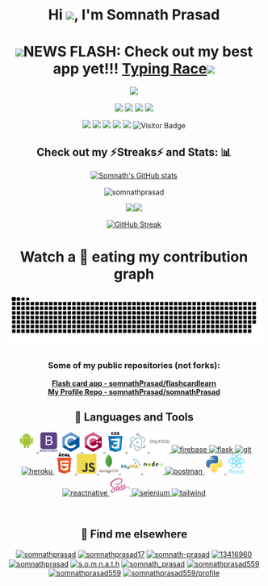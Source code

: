 <h1 align="center">Hi <img src="https://raw.githubusercontent.com/MartinHeinz/MartinHeinz/master/wave.gif" width="30px">, I'm Somnath Prasad</h1>

<h1 align="center"><img src="https://c.tenor.com/-khideobVBgAAAAi/earth-wind.gif" height="40"/>NEWS FLASH: Check out my best app yet!!! <a href="https://desolate-beach-76075.herokuapp.com/">Typing Race</a><img src="https://c.tenor.com/-khideobVBgAAAAi/earth-wind.gif" height="40"/></h1>

<!-- - 👀 I’m interested in Web Development
- 🌱 I’m currently learning Python
- 💞️ I’m looking to collaborate on any web development project
- [![Gmail Badge](https://img.shields.io/badge/-somnathprasad559@gmail.com-c14438?style=flat-square&logo=Gmail&logoColor=white&link=mailto:somnathprasad@gmail.com)](mailto:somnathprasad@gmail.com) -->

<div align="center">
<img src="https://readme-typing-svg.herokuapp.com?font=Press+Start+2P&color=F7DE14&center=true&vCenter=true&width=500&lines=Hey%2C+I+can+read+your+mind;You+love+programming!"/>
<div/>
  
<img src="https://forthebadge.com/images/badges/built-with-love.svg" /> <img src="https://forthebadge.com/images/badges/check-it-out.svg" />
<img src="https://forthebadge.com/images/badges/made-with-markdown.svg" />
<img src="https://forthebadge.com/images/badges/makes-people-smile.svg" />


 ![](https://img.shields.io/badge/JavaScript-Logic-informational?style=flat&logo=<>&logoColor=white&color=purple)
![](https://img.shields.io/badge/HTML-DOM-informational?style=flat&logo=<>&logoColor=white&color=2bbc8a)
![](https://img.shields.io/badge/CSS-Style-informational?style=flat&logo=<>&logoColor=white&color=red)
![](https://img.shields.io/badge/Markdown-LightWeight-informational?style=flat&logo=<>&logoColor=white&color=yellow) <img src="https://www.codewars.com/users/DestinyCodeSavvy/badges/micro"/> ![Visitor Badge](https://visitor-badge.laobi.icu/badge?page_id=somnathPrasad)

## Check out my ⚡Streaks⚡ and Stats: 📊 
[![Somnath's GitHub stats](https://github-readme-stats.vercel.app/api?username=somnathPrasad&count_private=true&show_icons=true&theme=radical)](https://github.com/anuraghazra/github-readme-stats)
<p><img align="center" src="https://github-readme-stats.vercel.app/api/top-langs?username=somnathprasad&show_icons=true&locale=en&layout=compact" alt="somnathprasad" /></p>
<img src="https://github-readme-streak-stats.herokuapp.com/?user=somnathPrasad&)"><img src="https://activity-graph.herokuapp.com/graph?username=somnathPrasad&bg_color=FFFFFF&color=000000&line=000000&point=00FF00">

[![GitHub Streak](http://github-readme-streak-stats.herokuapp.com?user=somnathPrasad&theme=blue-green&count_private=true)](https://git.io/streak-stats)
<h1 align = 'Center'>Watch a 🐍 eating my contribution graph</h1>
<p align="center">
  <img src="https://github.com/somnathPrasad/somnathPrasad/blob/output/github-contribution-grid-snake.svg" alt="snake"></center>
</p>

<!-- <p align="center"> <a href="https://github.com/ryo-ma/github-profile-trophy"><img src="https://github-profile-trophy.vercel.app/?username=somnathprasad" alt="somnathprasad" /></a> </p>
 -->
### Some of my public repositories (not forks):

 **[Flash card app - somnathPrasad/flashcardlearn](https://github.com/somnathPrasad/flashcardlearn)**
  <br/>
 **[My Profile Repo - somnathPrasad/somnathPrasad](https://github.com/somnathPrasad/somnathPrasad)**
  
  
## 🚀 Languages and Tools
<p align="center">
<a href="https://developer.android.com" target="_blank"> <img src="https://raw.githubusercontent.com/devicons/devicon/master/icons/android/android-original-wordmark.svg" alt="android" width="40" height="40"/> </a> 
<a href="https://getbootstrap.com" target="_blank"> <img src="https://raw.githubusercontent.com/devicons/devicon/master/icons/bootstrap/bootstrap-plain-wordmark.svg" alt="bootstrap" width="40" height="40"/> </a> 
<a href="https://www.cprogramming.com/" target="_blank"> <img src="https://raw.githubusercontent.com/devicons/devicon/master/icons/c/c-original.svg" alt="c" width="40" height="40"/> </a> <a href="https://www.w3schools.com/cpp/" target="_blank"> <img src="https://raw.githubusercontent.com/devicons/devicon/master/icons/cplusplus/cplusplus-original.svg" alt="cplusplus" width="40" height="40"/> </a> 
<a href="https://www.w3schools.com/css/" target="_blank"> <img src="https://raw.githubusercontent.com/devicons/devicon/master/icons/css3/css3-original-wordmark.svg" alt="css3" width="40" height="40"/> </a> 
<a href="https://www.electronjs.org" target="_blank"> <img src="https://raw.githubusercontent.com/devicons/devicon/master/icons/electron/electron-original.svg" alt="electron" width="40" height="40"/> </a> 
<a href="https://expressjs.com" target="_blank"> <img src="https://raw.githubusercontent.com/devicons/devicon/master/icons/express/express-original-wordmark.svg" alt="express" width="40" height="40"/> </a> 
<a href="https://firebase.google.com/" target="_blank"> <img src="https://www.vectorlogo.zone/logos/firebase/firebase-icon.svg" alt="firebase" width="40" height="40"/> </a> <a href="https://flask.palletsprojects.com/" target="_blank"> <img src="https://www.vectorlogo.zone/logos/pocoo_flask/pocoo_flask-icon.svg" alt="flask" width="40" height="40"/> </a> 
<a href="https://git-scm.com/" target="_blank"> <img src="https://www.vectorlogo.zone/logos/git-scm/git-scm-icon.svg" alt="git" width="40" height="40"/> </a> 
<a href="https://heroku.com" target="_blank"> <img src="https://www.vectorlogo.zone/logos/heroku/heroku-icon.svg" alt="heroku" width="40" height="40"/> </a> 
<a href="https://www.w3.org/html/" target="_blank"> <img src="https://raw.githubusercontent.com/devicons/devicon/master/icons/html5/html5-original-wordmark.svg" alt="html5" width="40" height="40"/> </a> 
<a href="https://developer.mozilla.org/en-US/docs/Web/JavaScript" target="_blank"> <img src="https://raw.githubusercontent.com/devicons/devicon/master/icons/javascript/javascript-original.svg" alt="javascript" width="40" height="40"/> </a> 
<a href="https://www.mongodb.com/" target="_blank"> <img src="https://raw.githubusercontent.com/devicons/devicon/master/icons/mongodb/mongodb-original-wordmark.svg" alt="mongodb" width="40" height="40"/> </a> 
<a href="https://www.mysql.com/" target="_blank"> <img src="https://raw.githubusercontent.com/devicons/devicon/master/icons/mysql/mysql-original-wordmark.svg" alt="mysql" width="40" height="40"/> </a> 
<a href="https://nodejs.org" target="_blank"> <img src="https://raw.githubusercontent.com/devicons/devicon/master/icons/nodejs/nodejs-original-wordmark.svg" alt="nodejs" width="40" height="40"/> </a> 
<a href="https://postman.com" target="_blank"> <img src="https://www.vectorlogo.zone/logos/getpostman/getpostman-icon.svg" alt="postman" width="40" height="40"/> </a> 
<a href="https://www.python.org" target="_blank"> <img src="https://raw.githubusercontent.com/devicons/devicon/master/icons/python/python-original.svg" alt="python" width="40" height="40"/> </a> 
<a href="https://reactjs.org/" target="_blank"> <img src="https://raw.githubusercontent.com/devicons/devicon/master/icons/react/react-original-wordmark.svg" alt="react" width="40" height="40"/> </a> 
<a href="https://reactnative.dev/" target="_blank"> <img src="https://reactnative.dev/img/header_logo.svg" alt="reactnative" width="40" height="40"/> </a> 
<a href="https://sass-lang.com" target="_blank"> <img src="https://raw.githubusercontent.com/devicons/devicon/master/icons/sass/sass-original.svg" alt="sass" width="40" height="40"/> </a> 
<a href="https://www.selenium.dev" target="_blank"> <img src="https://raw.githubusercontent.com/detain/svg-logos/780f25886640cef088af994181646db2f6b1a3f8/svg/selenium-logo.svg" alt="selenium" width="40" height="40"/> </a> 
<a href="https://tailwindcss.com/" target="_blank"> <img src="https://www.vectorlogo.zone/logos/tailwindcss/tailwindcss-icon.svg" alt="tailwind" width="40" height="40"/> </a> </p>

<!-- ## 🚀 Languages and Tools
<br/>

<p align="center">
    <a href = "https://www.markdownguide.org/basic-syntax/"><img src ="https://img.shields.io/badge/C%2B%2B-00599C?style=for-the-badge&logo=c%2B%2B&logoColor=white">
    <a href = "https://www.markdownguide.org/basic-syntax/"><img src ="https://img.shields.io/badge/Python-3776AB?style=for-the-badge&logo=python&logoColor=white">
    <a href = "https://www.markdownguide.org/basic-syntax/"><img src ="https://img.shields.io/badge/HTML5-E34F26?style=for-the-badge&logo=html5&logoColor=white">
    <a href = "https://www.markdownguide.org/basic-syntax/"><img src ="https://img.shields.io/badge/CSS3-1572B6?style=for-the-badge&logo=css3&logoColor=white">
    <a href = "https://www.markdownguide.org/basic-syntax/"><img src ="https://img.shields.io/badge/MySQL-00000F?style=for-the-badge&logo=mysql&logoColor=white">
    <a href = "https://www.markdownguide.org/basic-syntax/"><img src ="https://img.shields.io/badge/Markdown-000000?style=for-the-badge&logo=markdown&logoColor=white">
    <a href = "https://www.markdownguide.org/basic-syntax/"><img src ="https://img.shields.io/badge/Python-FFD43B?style=for-the-badge&logo=python&logoColor=darkgreen">
    <a href = "https://www.markdownguide.org/basic-syntax/"><img src ="https://img.shields.io/badge/JavaScript-323330?style=for-the-badge&logo=javascript&logoColor=F7DF1E">
    <a href = "https://www.markdownguide.org/basic-syntax/"><img src ="https://img.shields.io/badge/Bootstrap-563D7C?style=for-the-badge&logo=bootstrap&logoColor=white">
    <a href = "https://www.markdownguide.org/basic-syntax/"><img src ="https://img.shields.io/badge/Visual_Studio_Code-0078D4?style=for-the badge&logo=visual%20studio%20code&logoColor=white">
    <a href = "https://www.markdownguide.org/basic-syntax/"><img src ="https://img.shields.io/badge/Git-F05032?style=for-the-badge&logo=git&logoColor=white">
    <a href = "https://www.markdownguide.org/basic-syntax/"><img src ="https://img.shields.io/badge/Heroku-430098?style=for-the-badge&logo=heroku&logoColor=white">
</p> -->
  
<br/>
      
## 📢 Find me elsewhere 
<p align="center">
<a href="https://codepen.io/somnathprasad" target="blank"><img align="center" src="https://raw.githubusercontent.com/rahuldkjain/github-profile-readme-generator/master/src/images/icons/Social/codepen.svg" alt="somnathprasad" height="30" width="40" /></a>
<a href="https://twitter.com/somnathprasad17" target="blank"><img align="center" src="https://raw.githubusercontent.com/rahuldkjain/github-profile-readme-generator/master/src/images/icons/Social/twitter.svg" alt="somnathprasad17" height="30" width="40" /></a>
<a href="https://linkedin.com/in/somnath-prasad" target="blank"><img align="center" src="https://raw.githubusercontent.com/rahuldkjain/github-profile-readme-generator/master/src/images/icons/Social/linked-in-alt.svg" alt="somnath-prasad" height="30" width="40" /></a>
<a href="https://stackoverflow.com/users/13416960" target="blank"><img align="center" src="https://raw.githubusercontent.com/rahuldkjain/github-profile-readme-generator/master/src/images/icons/Social/stack-overflow.svg" alt="13416960" height="30" width="40" /></a>
<a href="https://codesandbox.com/somnathprasad" target="blank"><img align="center" src="https://cdn.jsdelivr.net/npm/simple-icons@3.0.1/icons/codesandbox.svg" alt="somnathprasad" height="30" width="40" /></a>
<a href="https://instagram.com/s.o.m.n.a.t.h" target="blank"><img align="center" src="https://raw.githubusercontent.com/rahuldkjain/github-profile-readme-generator/master/src/images/icons/Social/instagram.svg" alt="s.o.m.n.a.t.h" height="30" width="40" /></a>
<a href="https://www.codechef.com/users/somnath_prasad" target="blank"><img align="center" src="https://cdn.jsdelivr.net/npm/simple-icons@3.1.0/icons/codechef.svg" alt="somnath_prasad" height="30" width="40" /></a>
<a href="https://www.hackerrank.com/somnathprasad559" target="blank"><img align="center" src="https://raw.githubusercontent.com/rahuldkjain/github-profile-readme-generator/master/src/images/icons/Social/hackerrank.svg" alt="somnathprasad559" height="30" width="40" /></a>
<a href="https://www.leetcode.com/somnathprasad559" target="blank"><img align="center" src="https://raw.githubusercontent.com/rahuldkjain/github-profile-readme-generator/master/src/images/icons/Social/leet-code.svg" alt="somnathprasad559" height="30" width="40" /></a>
<a href="https://auth.geeksforgeeks.org/user/somnathprasad559/profile" target="blank"><img align="center" src="https://raw.githubusercontent.com/rahuldkjain/github-profile-readme-generator/master/src/images/icons/Social/geeks-for-geeks.svg" alt="somnathprasad559/profile" height="30" width="40" /></a>
</p>
 

<!---
somnathPrasad/somnathPrasad is a ✨ special ✨ repository because its `README.md` (this file) appears on your GitHub profile.
You can click the Preview link to take a look at your changes.
--->
